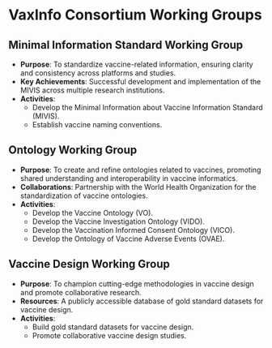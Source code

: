 # VaxInfo Consortium Working Groups

## Minimal Information Standard Working Group
- **Purpose**: To standardize vaccine-related information, ensuring clarity and consistency across platforms and studies.
- **Key Achievements**: Successful development and implementation of the MIVIS across multiple research institutions.
- **Activities**:
  - Develop the Minimal Information about Vaccine Information Standard (MIVIS).
  - Establish vaccine naming conventions.
    
## Ontology Working Group
- **Purpose**: To create and refine ontologies related to vaccines, promoting shared understanding and interoperability in vaccine informatics.
- **Collaborations**: Partnership with the World Health Organization for the standardization of vaccine ontologies.
- **Activities**:
  - Develop the Vaccine Ontology (VO).
  - Develop the Vaccine Investigation Ontology (VIDO).
  - Develop the Vaccination Informed Consent Ontology (VICO).
  - Develop the Ontology of Vaccine Adverse Events (OVAE).
    
## Vaccine Design Working Group
- **Purpose**: To champion cutting-edge methodologies in vaccine design and promote collaborative research.
- **Resources**: A publicly accessible database of gold standard datasets for vaccine design.
- **Activities**:
  - Build gold standard datasets for vaccine design.
  - Promote collaborative vaccine design studies.
